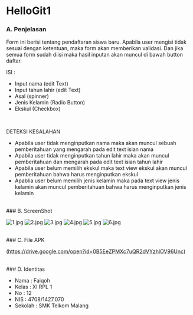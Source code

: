 # HelloGit1
### A. Penjelasan 

Form ini berisi tentang pendaftaran siswa baru. Apabila user mengisi tidak sesuai dengan ketentuan, maka form akan memberikan validasi. Dan jika semua form sudah diisi maka hasil inputan akan muncul di bawah button daftar.

ISI :
- Input nama (edit Text)
- Input tahun lahir (edit Text)
- Asal (spinner)
- Jenis Kelamin (Radio Button)
- Ekskul (Checkbox)

<br>

DETEKSI KESALAHAN
 - Apabila user tidak menginputkan nama maka akan muncul sebuah pemberitahuan yang mengarah pada edit text isian nama
 - Apabila user tidak menginputkan tahun lahir maka akan muncul pemberitahuan dan mengarah pada edit text isian tahun lahir
 - Apabila user belum memilih ekskul maka text view ekskul akan muncul pemberitahuan bahwa harus menginputkan ekskul 
 - Apablia user belum memilih jenis kelamin maka pada text view jenis kelamin akan muncul pemberitahuan bahwa harus menginputkan jenis kelamin 

<br>
### B. ScreenShot

![1.jpg](https://s22.postimg.org/bu0v7n2oh/image.jpg)
![2.jpg](https://s16.postimg.org/gld81kh8l/image.jpg)
![3.jpg](https://s12.postimg.org/4mfq9agkd/image.jpg)
![4.jpg](https://s22.postimg.org/56hss7n29/image.jpg)
![5.jpg](https://s11.postimg.org/lepzmqd4z/image.jpg)
![6.jpg](https://s15.postimg.org/iqsle67jv/image.jpg)

<br>
### C. File APK

(https://drive.google.com/open?id=0B5EeZPMXc7uQR2dVYzhlOV96Unc)

<br>
### D. Identitas

* Nama : Faiqoh
* Kelas : XI RPL 1
* No : 12
* NIS : 4708/1427.070
* Sekolah : SMK Telkom Malang
